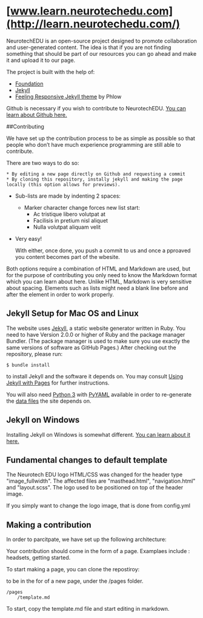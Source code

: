 # [www.learn.neurotechedu.com](http://learn.neurotechedu.com/)

NeurotechEDU is an open-source project designed to promote collaboration and user-generated content.
The idea is that if you are not finding something that should be part of our resources you can go ahead and make it and upload it to our page.

The project is built with the help of:

 * [Foundation](http://foundation.zurb.com/)
 * [Jekyll](http://jekyllrb.com/)
 * [Feeling Responsive Jekyll theme](https://phlow.github.io/feeling-responsive/) by Phlow

Github is necessary if you wish to contribute to NeurotechEDU. [You can learn about Github here.](https://guides.github.com/activities/hello-world/)


##Contributing

We have set up the contribution process to be as simple as possible so that people who don’t have much experience programming are still able to contribute.

There are two ways to do so:

    * By editing a new page directly on Github and requesting a commit
    * By cloning this repository, instally jekyll and making the page locally (this option allows for previews). 
    

+ Sub-lists are made by indenting 2 spaces:
  - Marker character change forces new list start:
    * Ac tristique libero volutpat at
    + Facilisis in pretium nisl aliquet
    - Nulla volutpat aliquam velit
+ Very easy!

    With either, once done, you push a commit to us and once a pproaved you content becomes part of the wbesite.

Both options require a combination of HTML and Markdown are used, but for the purpose of contributing you only need to know the Markdown format which you can learn about here. Unlike HTML, Markdown is very sensitive about spacing. Elements such as lists might need a blank line before and after the element in order to work properly.

## Jekyll Setup for Mac OS and Linux

The website uses [Jekyll](http://jekyllrb.com/), a static website generator written in Ruby.
You need to have Version 2.0.0 or higher of Ruby and the package manager Bundler.
(The package manager is used to make sure you use exactly the same versions of software as GitHub Pages.)
After checking out the repository, please run:

```
$ bundle install
```

to install Jekyll and the software it depends on.
You may consult [Using Jekyll with Pages](https://help.github.com/articles/using-jekyll-with-pages/) for further instructions.

You will also need [Python 3](http://python.org/) with
[PyYAML](https://pypi.python.org/pypi/PyYAML/) available in order to
re-generate the [data files](#details) the site depends on.

## Jekyll on Windows

Installing Jekyll on Windows is somewhat different. [You can learn about it here.](https://jekyllrb.com/docs/windows/)

## Fundamental changes to default template

The Neurotech EDU logo HTML/CSS was changed for the header type "image_fullwidth". The affected files are "masthead.html", "navigation.html" and "layout.scss". The logo used to be positioned on top of the header image.

If you simply want to change the logo image, that is done from config.yml

## Making a contribution


In order to parcitpate, we have set up the following architecture:

Your contribution should come in the form of a page.
Examplaes include : headsets, getting started.

To start making a page, you can clone the repostiroy:

to be in the for of a new page, under the /pages folder.

```
/pages
    /template.md
```

To start, copy the template.md file and start editing in markdown.

